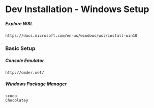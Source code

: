 # Dev Installation - Windows Setup

##### Explore WSL

```
https://docs.microsoft.com/en-us/windows/wsl/install-win10
```

### Basic Setup

##### Console Emulator

```
http://cmder.net/
```

##### Windows Package Manager

```
scoop
Chocolatey
```



